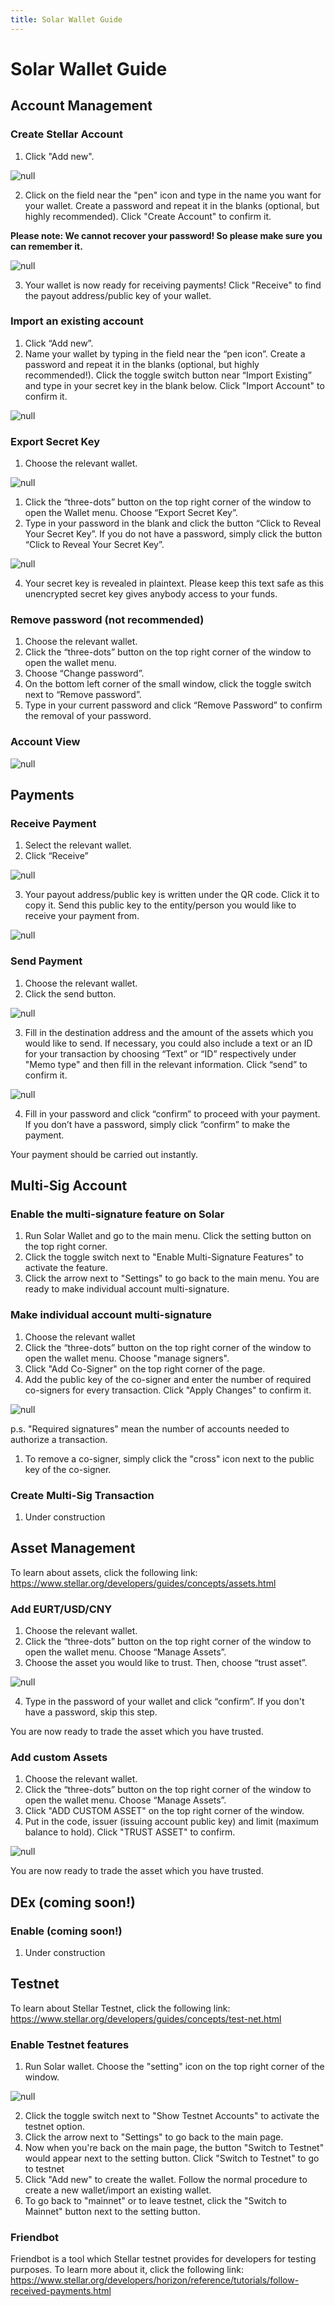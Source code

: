 ```yaml
---
title: Solar Wallet Guide
---
```

# Solar Wallet Guide

## Account Management

### Create Stellar Account

1. Click "Add new".

![null](/images/choose-an-account.png)

2. Click on the field near the "pen" icon and type in the name you want for your wallet. Create a password and repeat it in the blanks (optional, but highly recommended). Click "Create Account" to confirm it.

**Please note: We cannot recover your password! So please make sure you can remember it.**

![null](/images/rename-again.png)

3. Your wallet is now ready for receiving payments! Click "Receive" to find the payout address/public key of your wallet.

### Import an existing account

1. Click “Add new”.
2. Name your wallet by typing in the field near the “pen icon”. Create a password and repeat it in the blanks (optional, but highly recommended!). Click the toggle switch button near “Import Existing” and type in your secret key in the blank below. Click "Import Account" to confirm it.

![null](/images/rename-again.png)

### Export Secret Key

1. Choose the relevant wallet.

![null](/images/screen-shot-2019-02-26-at-13.08.11.png)

1. Click the “three-dots” button on the top right corner of the window to open the Wallet menu. Choose “Export Secret Key”.
2. Type in your password in the blank and click the button “Click to Reveal Your Secret Key”. If you do not have a password, simply click the button “Click to Reveal Your Secret Key”.

![null](/images/mejor.png)

4. Your secret key is revealed in plaintext. Please keep this text safe as this unencrypted secret key gives anybody access to your funds.

### Remove password (not recommended)

1. Choose the relevant wallet.
2. Click the “three-dots” button on the top right corner of the window to open the wallet menu.
3. Choose “Change password”.
4. On the bottom left corner of the small window, click the toggle switch next to “Remove password”.
5. Type in your current password and click “Remove Password” to confirm the removal of your password.

### Account View

![null](/images/with-blurss.png)

## Payments

### Receive Payment

1. Select the relevant wallet.
2. Click “Receive”

![null](/images/screen-shot-2019-02-18-at-10.35.36.png)

3. Your payout address/public key is written under the QR code. Click it to copy it. Send this public key to the entity/person you would like to receive your payment from.

![null](/images/blur-2.png)

### Send Payment

1. Choose the relevant wallet.
2. Click the send button.

![null](/images/screen-shot-2019-02-18-at-10.35.36.png)

3. Fill in the destination address and the amount of the assets which you would like to send. If necessary, you could also include a text or an ID for your transaction by choosing “Text” or “ID” respectively under "Memo type" and then fill in the relevant information. Click “send” to confirm it.

![null](/images/screen-shot-2019-02-26-at-13.00.17.png)

4. Fill in your password and click “confirm” to proceed with your payment. If you don’t have a password, simply click “confirm” to make the payment.

Your payment should be carried out instantly.

## Multi-Sig Account

### Enable the multi-signature feature on Solar

1. Run Solar Wallet and go to the main menu. Click the setting button on the top right corner.
2. Click the toggle switch next to "Enable Multi-Signature Features" to activate the feature.
3. Click the arrow next to "Settings" to go back to the main menu. You are ready to make individual account multi-signature.

### Make individual account multi-signature

1. Choose the relevant wallet
2. Click the “three-dots” button on the top right corner of the window to open the wallet menu. Choose "manage signers".
3. Click "Add Co-Signer" on the top right corner of the page.
4. Add the public key of the co-signer and enter the number of required co-signers for every transaction. Click "Apply Changes" to confirm it.

![null](/images/blue-3.png)

p.s.  "Required signatures" mean the number of accounts needed to authorize a transaction. 

1. To remove a co-signer, simply click the "cross" icon next to the public key of the co-signer.

### Create Multi-Sig Transaction

1. Under construction

## Asset Management

To learn about assets, click the following link:
https://www.stellar.org/developers/guides/concepts/assets.html

### Add EURT/USD/CNY

1. Choose the relevant wallet.
2. Click the “three-dots” button on the top right corner of the window to open the wallet menu.  Choose “Manage Assets”.
3. Choose the asset you would like to trust. Then, choose “trust asset”.

![null](/images/screen-shot-2019-02-26-at-13.05.35.png)

4. Type in the password of your wallet and click “confirm”. If you don't have a password, skip this step.

You are now ready to trade the asset which you have trusted.

### Add custom Assets

1. Choose the relevant wallet.
2. Click the “three-dots” button on the top right corner of the window to open the wallet menu.  Choose “Manage Assets”.
3. Click "ADD CUSTOM ASSET" on the top right corner of the window.
4. Put in the code, issuer (issuing account public key) and limit (maximum balance to hold). Click "TRUST ASSET" to confirm.

![null](/images/screen-shot-2019-02-26-at-09.37.19.png)

You are now ready to trade the asset which you have trusted.

## DEx (coming soon!)

### Enable (coming soon!)

1. Under construction

## Testnet

To learn about Stellar Testnet, click the following link:\
https://www.stellar.org/developers/guides/concepts/test-net.html

### Enable Testnet features

1. Run Solar wallet. Choose the "setting" icon on the top right corner of the window.

![null](/images/setting-buttons.png)

2. Click the toggle switch next to "Show Testnet Accounts" to activate the testnet option.
3. Click the arrow next to "Settings" to go back to the main page.
4. Now when you're back on the main page, the button "Switch to Testnet" would appear next to the setting button. Click "Switch to Testnet" to go to testnet
5. Click "Add new" to create the wallet. Follow the normal procedure to create a new wallet/import an existing wallet.
6. To go back to "mainnet" or to leave testnet, click the "Switch to Mainnet" button next to the setting button.

### Friendbot

Friendbot is a tool which Stellar testnet provides for developers for testing purposes. To learn more about it, click the following link:
https://www.stellar.org/developers/horizon/reference/tutorials/follow-received-payments.html
